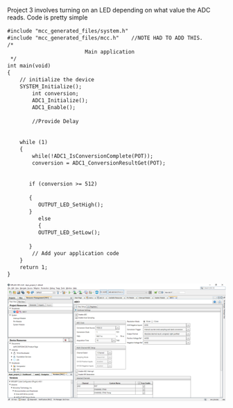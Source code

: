 Project 3 involves turning on an LED depending on what value the ADC reads. Code is pretty simple
```
#include "mcc_generated_files/system.h"
#include "mcc_generated_files/mcc.h"    //NOTE HAD TO ADD THIS.
/*
                         Main application
 */
int main(void)
{
    // initialize the device
    SYSTEM_Initialize();
        int conversion;
        ADC1_Initialize();
        ADC1_Enable();

        //Provide Delay

    
    while (1)
    {       
        while(!ADC1_IsConversionComplete(POT));
        conversion = ADC1_ConversionResultGet(POT);        

        
       if (conversion >= 512)
       
       {
          OUTPUT_LED_SetHigh();
       }  
          else
          {      
          OUTPUT_LED_SetLow();    
           
       }
        // Add your application code
    }
    return 1; 
}
```    
    
   ![ADC Settings](https://raw.githubusercontent.com/chrissavage2300/PIC33EP-Tutorial/main/Project%203/ADC%20Settings.png)
